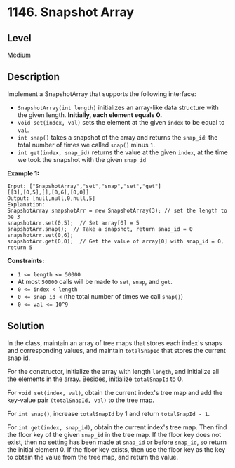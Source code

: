 # 1146. Snapshot Array
## Level
Medium

## Description
Implement a SnapshotArray that supports the following interface:

* `SnapshotArray(int length)` initializes an array-like data structure with the given length. **Initially, each element equals 0.**
* `void set(index, val)` sets the element at the given `index` to be equal to `val`.
* `int snap()` takes a snapshot of the array and returns the `snap_id`: the total number of times we called `snap()` minus `1`.
* `int get(index, snap_id)` returns the value at the given `index`, at the time we took the snapshot with the given `snap_id`

**Example 1:**
```
Input: ["SnapshotArray","set","snap","set","get"]
[[3],[0,5],[],[0,6],[0,0]]
Output: [null,null,0,null,5]
Explanation: 
SnapshotArray snapshotArr = new SnapshotArray(3); // set the length to be 3
snapshotArr.set(0,5);  // Set array[0] = 5
snapshotArr.snap();  // Take a snapshot, return snap_id = 0
snapshotArr.set(0,6);
snapshotArr.get(0,0);  // Get the value of array[0] with snap_id = 0, return 5
```

**Constraints:**

* `1 <= length <= 50000`
* At most `50000` calls will be made to `set`, `snap`, and `get`.
* `0 <= index < length`
* `0 <= snap_id <` (the total number of times we call `snap()`)
* `0 <= val <= 10^9`

## Solution
In the class, maintain an array of tree maps that stores each index's snaps and corresponding values, and maintain `totalSnapId` that stores the current snap id.

For the constructor, initialize the array with length `length`, and initialize all the elements in the array. Besides, initialize `totalSnapId` to 0.

For `void set(index, val)`, obtain the current index's tree map and add the key-value pair `(totalSnapId, val)` to the tree map.

For `int snap()`, increase `totalSnapId` by 1 and return `totalSnapId - 1`.

For `int get(index, snap_id)`, obtain the current index's tree map. Then find the floor key of the given `snap_id` in the tree map. If the floor key does not exist, then no setting has been made at `snap_id` or before `snap_id`, so return the initial element 0. If the floor key exists, then use the floor key as the key to obtain the value from the tree map, and return the value.
